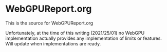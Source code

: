 # WebGPUReport.org

This is the source for WebGPUReport.org

Unfortunately, at the time of this writing (2021/25/01) no WebGPU
implementation actually provides any implementation of limits or
features. Will update when implementations are ready.